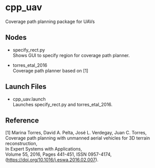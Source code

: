 # cpp_uav
Coverage path planning package for UAVs

## Nodes
- specify_rect.py  
Shows GUI to specify region for coverage path planner.

- torres_etal_2016  
Coverage path planner based on [1]

## Launch Files
- cpp_uav.launch  
Launches specify_rect.py and torres_etal_2016.

## Reference
[1] Marina Torres, David A. Pelta, José L. Verdegay, Juan C. Torres,  
    Coverage path planning with unmanned aerial vehicles for 3D terrain reconstruction,  
    In Expert Systems with Applications,  
    Volume 55, 2016, Pages 441-451, ISSN 0957-4174, (https://doi.org/10.1016/j.eswa.2016.02.007).
